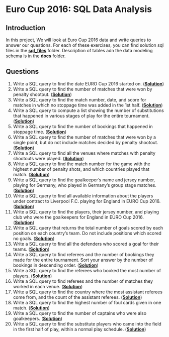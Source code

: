 # Euro Cup 2016: SQL Data Analysis

## Introduction

In this project, We will look at Euro Cup 2016 data and write queries to answer our questions. For each of these exercises, you can find solution sql files in the **[sql_files](sql_files)** folder. Description of tables adn the data modeling schema is in the **[docs](docs)** folder.

## Questions
1. Write a SQL query to find the date EURO Cup 2016 started on. (**[Solution](sql_files/sql_q1_sol.sql)**)
2. Write a SQL query to find the number of matches that were won by penalty shootout. (**[Solution](sql_files/sql_q2_sol.sql)**)
3. Write a SQL query to find the match number, date, and score for matches in which
no stoppage time was added in the 1st half. (**[Solution](sql_files/sql_q3_sol.sql)**)
4. Write a SQL query to compute a list showing the number of substitutions that
happened in various stages of play for the entire tournament. (**[Solution](sql_files/sql_q4_sol.sql)**)
5. Write a SQL query to find the number of bookings that happened in stoppage time. (**[Solution](sql_files/sql_q5_sol.sql)**)
6. Write a SQL query to find the number of matches that were won by a single point, but
do not include matches decided by penalty shootout. (**[Solution](sql_files/sql_q6_sol.sql)**)
7. Write a SQL query to find all the venues where matches with penalty shootouts were
played. (**[Solution](sql_files/sql_q7_sol.sql)**)
8. Write a SQL query to find the match number for the game with the highest number of
penalty shots, and which countries played that match. (**[Solution](sql_files/sql_q8_sol.sql)**)
9. Write a SQL query to find the goalkeeper’s name and jersey number, playing for
Germany, who played in Germany’s group stage matches. (**[Solution](sql_files/sql_q9_sol.sql)**)
10. Write a SQL query to find all available information about the players under contract to
Liverpool F.C. playing for England in EURO Cup 2016. (**[Solution](sql_files/sql_q10_sol.sql)**)
11. Write a SQL query to find the players, their jersey number, and playing club who
were the goalkeepers for England in EURO Cup 2016. (**[Solution](sql_files/sql_q11_sol.sql)**)
12. Write a SQL query that returns the total number of goals scored by each position on
each country’s team. Do not include positions which scored no goals. (**[Solution](sql_files/sql_q12_sol.sql)**)
13. Write a SQL query to find all the defenders who scored a goal for their teams. (**[Solution](sql_files/sql_q13_sol.sql)**)
14. Write a SQL query to find referees and the number of bookings they made for the
entire tournament. Sort your answer by the number of bookings in descending order. (**[Solution](sql_files/sql_q14_sol.sql)**)
15. Write a SQL query to find the referees who booked the most number of players. (**[Solution](sql_files/sql_q15_sol.sql)**)
16. Write a SQL query to find referees and the number of matches they worked in each
venue. (**[Solution](sql_files/sql_q16_sol.sql)**)
17. Write a SQL query to find the country where the most assistant referees come from,
and the count of the assistant referees. (**[Solution](sql_files/sql_q17_sol.sql)**)
18. Write a SQL query to find the highest number of foul cards given in one match. (**[Solution](sql_files/sql_q18_sol.sql)**)
19. Write a SQL query to find the number of captains who were also goalkeepers. (**[Solution](sql_files/sql_q19_sol.sql)**)
20. Write a SQL query to find the substitute players who came into the field in the first
half of play, within a normal play schedule. (**[Solution](sql_files/sql_q20_sol.sql)**)